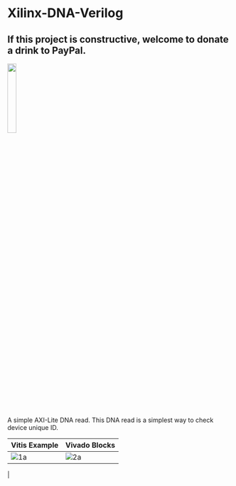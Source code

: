 # Xilinx-DNA-Verilog

## If this project is constructive, welcome to donate a drink to PayPal.

<img src="https://github.com/briansune/FPGA-Camera-MIPI-DVP-Verilog/assets/29487339/75ccc568-4f17-48a1-b2af-20211f98896c" style="height:20%; width:20%">

A simple AXI-Lite DNA read.
This DNA read is a simplest way to check device unique ID.

| Vitis Example | Vivado Blocks |
| - | - |
| ![1a](https://github.com/user-attachments/assets/16261e38-05e7-42af-9f23-be34ce3a5834) | ![2a](https://github.com/user-attachments/assets/48745de9-c751-4ba0-b347-ab13327de0e4)
 |


